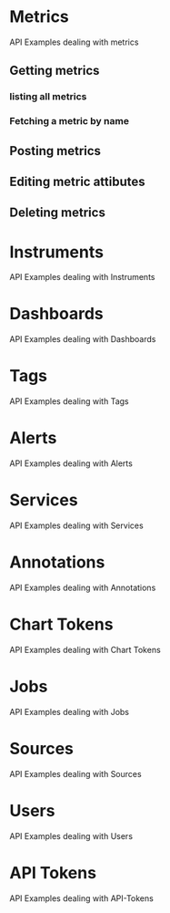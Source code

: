 # Metrics

API Examples dealing with metrics

 ## Getting metrics
 ### listing all metrics
 ### Fetching a metric by name

 ## Posting metrics

 ## Editing metric attibutes 

 ## Deleting metrics


# Instruments

API Examples dealing with Instruments

# Dashboards

API Examples dealing with Dashboards

# Tags

API Examples dealing with Tags

# Alerts

API Examples dealing with Alerts

# Services

API Examples dealing with Services

# Annotations

API Examples dealing with Annotations

# Chart Tokens

API Examples dealing with Chart Tokens

# Jobs

API Examples dealing with Jobs

# Sources

API Examples dealing with Sources

# Users

API Examples dealing with Users

# API Tokens

API Examples dealing with API-Tokens
